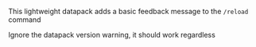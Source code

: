 This lightweight datapack adds a basic feedback message to the `/reload` command

Ignore the datapack version warning, it should work regardless